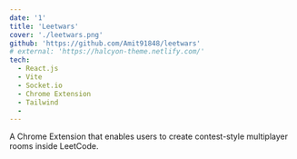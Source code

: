 ```yaml
---
date: '1'
title: 'Leetwars'
cover: './leetwars.png'
github: 'https://github.com/Amit91848/leetwars'
# external: 'https://halcyon-theme.netlify.com/'
tech:
  - React.js
  - Vite
  - Socket.io
  - Chrome Extension
  - Tailwind
  -
---
```


A Chrome Extension that enables users to create contest-style multiplayer rooms inside LeetCode.
